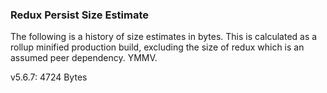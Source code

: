 ### Redux Persist Size Estimate
The following is a history of size estimates in bytes. This is calculated as a rollup minified production build, excluding the size of redux which is an assumed peer dependency. YMMV.

v5.6.7: 4724 Bytes
